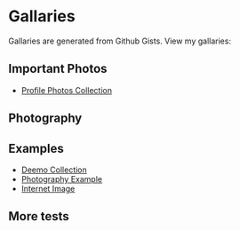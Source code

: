 # Gallaries

Gallaries are generated from Github Gists. View my gallaries:

## Important Photos

- [Profile Photos Collection](0834f42af53bcb04a80a691446504d07.md)

## Photography

## Examples

- [Deemo Collection](5f8209c17d8ff258ab917a9d8178a65d.md)
- [Photography Example](a1ffeaa25e1d6efcbecd56881ae571d9.md)
- [Internet Image](1b956985d132fd63d9453affd43f2f56.md)

## More tests
